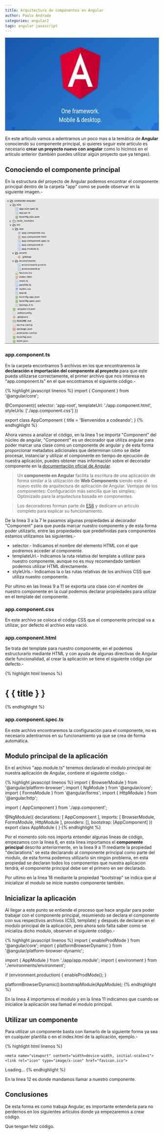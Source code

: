 ```yaml
---
title: Arquitectura de componentes en Angular
author: Paulo Andrade
categories: angular2
tags: angular javascript
---
```


![Angular](/img/angular2.jpg)

En este articulo vamos a adentrarnos un poco mas a la temática de **Angular** conociendo su componente principal, si quieres seguir este articulo es necesario **crear un proyecto nuevo con angular** como lo hicimos en el articulo anterior (también puedes utilizar algún proyecto que ya tengas).

## Conociendo el componente principal

En la estructura del proyecto de Angular podemos encontrar el componente principal dentro de la carpeta "app" como se puede observar en la siguiente imagen.-

![Componente principal](/img/estructura_angular_cli.jpg)

### app.component.ts

En la carpeta encontramos 5 archivos en los que encontraremos la **declaración e importación del componente al proyecto** para que este pueda utilizarse correctamente, el primer archivo que nos interesa es "app.component.ts" en el que encontramos el siguiente código.-

{% highlight javascript linenos %}
import { Component } from '@angular/core';

@Component({
    selector: 'app-root',
    templateUrl: './app.component.html',
    styleUrls: ['./app.component.css']
})

export class AppComponent {
    title = 'Bienvenidos a codeando';
}
{% endhighlight %}

Ahora vamos a analizar el código, en la linea 1 se importa "Component" del núcleo de angular, "Component" es un decorador que utiliza angular para poder marcar una clase como un componente de angular y de esta forma proporcionar metadatos adicionales que determinan cómo se debe procesar, instanciar y utilizar el componente en tiempo de ejecución de nuestra aplicación, puedes obtener mas información sobre el decorador componente en la [documentación oficial de  Angular](https://angular.io/api/core/Component).

> Un **componente en Angular** facilita la escritura de una aplicación de forma similar a la utilización de **Web Components** siendo este el nuevo estilo de arquitectura de aplicación de Angular.  Ventajas de los componentes:  Configuración más sencilla que las simples; Optimizado para la arquitectura basada en componentes.

> Los decoradores forman parte de [ES6](/articulos/introduccion-a-es6-javascript.html) y dedicare un articulo completo para explicar su funcionamiento.

De la linea 3 a la 7 le pasamos algunas propiedades al decorador "Component" para que pueda marcar nuestro componente y de esta forma poder utilizarlo, entre las propiedades que predefinidas para componentes estamos utilizamos las siguientes.-

* selector.- Indicamos el nombre del elemento HTML con el que podremos acceder al componente.
* templateUrl.- Indicamos la ruta relativa del template a utilizar para nuestro componente, aunque no es muy recomendado tambien podemos utilizar HTML directamente.
* styleUrls.- Indicamos la o las rutas relativas de los archivos CSS que utiliza nuestro componente.

Por ultimo en las lineas 9 a 11 se exporta una clase con el nombre de nuestro componente en la cual podemos declarar propiedades para utilizar en el template del componente.

### app.component.css

En este archivo se coloca el código CSS que el componente principal va a utilizar, por defecto el archivo esta vació.

### app.component.html

Se trata del template para nuestro componente, en el podemos estructurarlo mediante HTML y con ayuda de algunas directivas de Angular darle funcionalidad, al crear la aplicación se tiene el siguiente código por defecto.-

{% highlight html linenos %}
<h1>
    { { title } }
</h1>
{% endhighlight %}

### app.component.spec.ts

En este archivo encontraremos la configuración para el componente, no es necesario adentrarnos en su funcionamiento ya que se crea de forma automática.

## Modulo principal de la aplicación

En el archivo "app.module.ts" tenemos declarado el modulo principal de nuestra aplicación de Angular, contiene el siguiente código.-

{% highlight javascript linenos %}
import { BrowserModule } from '@angular/platform-browser';
import { NgModule } from '@angular/core';
import { FormsModule } from '@angular/forms';
import { HttpModule } from '@angular/http';

import { AppComponent } from './app.component';

@NgModule({
  declarations: [
      AppComponent
  ],
  imports: [
      BrowserModule,
      FormsModule,
      HttpModule
  ],
    providers: [],
    bootstrap: [AppComponent]
})
export class AppModule { }
{% endhighlight %}

Por el momento solo nos importa entender algunas lineas de código, empezamos con la linea 6, en esta linea importamos el **componente principal** descrito anteriormente, en la linea 9 a 11 mediante la propiedad "declarations" se esta declarando al componente principal como parte del modulo, de esta forma podemos utilizarlo sin ningún problema, en esta propiedad se declaran todos los componentes que nuestra aplicación tendrá, el componente principal debe ser el primero en ser declarado.

Por ultimo en la linea 18 mediante la propiedad "bootstrap" se indica que al inicializar el modulo se inicie nuestro componente también.

## Inicializar la aplicación

Al llegar a este punto se entiende el proceso que hace angular para poder trabajar con el componente principal, resumiendo se declara el componente con sus respectivos archivos (CSS, template) y después de declaran en el modulo principal de la aplicación, pero ahora solo falta saber como se inicializa dicho modulo, observen el siguiente código.-

{% highlight javascript linenos %}
import { enableProdMode } from '@angular/core';
import { platformBrowserDynamic } from '@angular/platform-browser-dynamic';

import { AppModule } from './app/app.module';
import { environment } from './environments/environment';

if (environment.production) {
    enableProdMode();
}

platformBrowserDynamic().bootstrapModule(AppModule);
{% endhighlight %}

En la linea 4 importamos el modulo y en la linea 11 indicamos que cuando se inicialice la aplicación sea llamad el modulo principal.

## Utilizar un componente

Para utilizar un componente basta con llamarlo de la siguiente forma ya sea en cualquier plantilla o en el index.html de la aplicación, ejemplo.-

{% highlight html linenos %}
<!doctype html>
<html>
<head>
    <meta charset="utf-8">
    <title>CodeandoAngular</title>
    <base href="/">

    <meta name="viewport" content="width=device-width, initial-scale=1">
    <link rel="icon" type="image/x-icon" href="favicon.ico">
</head>
<body>
    <app-root>Loading...</app-root>
</body>
</html>
{% endhighlight %}

En la linea 12 es donde mandamos llamar a nuestro componente.

## Conclusiones

De esta forma es como trabaja Angular, es importante entenderla para no perdernos en los siguientes artículos donde ya empezaremos a crear código.

Que tengan feliz código.